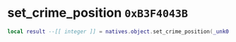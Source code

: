 # set_crime_position `0xB3F4043B`

```lua
local result --[[ integer ]] = natives.object.set_crime_position(_unk0 --[[ integer ]], _unk1 --[[ integer ]], _unk2 --[[ integer ]], _unk3 --[[ integer ]])
```